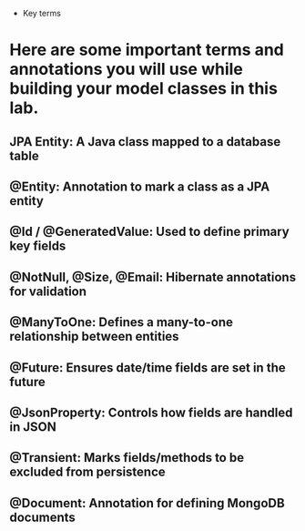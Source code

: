 * Key terms
# Here are some important terms and annotations you will use while building your model classes in this lab.

## JPA Entity: A Java class mapped to a database table
## @Entity: Annotation to mark a class as a JPA entity
## @Id / @GeneratedValue: Used to define primary key fields
## @NotNull, @Size, @Email: Hibernate annotations for validation
## @ManyToOne: Defines a many-to-one relationship between entities
## @Future: Ensures date/time fields are set in the future
## @JsonProperty: Controls how fields are handled in JSON
## @Transient: Marks fields/methods to be excluded from persistence
## @Document: Annotation for defining MongoDB documents
